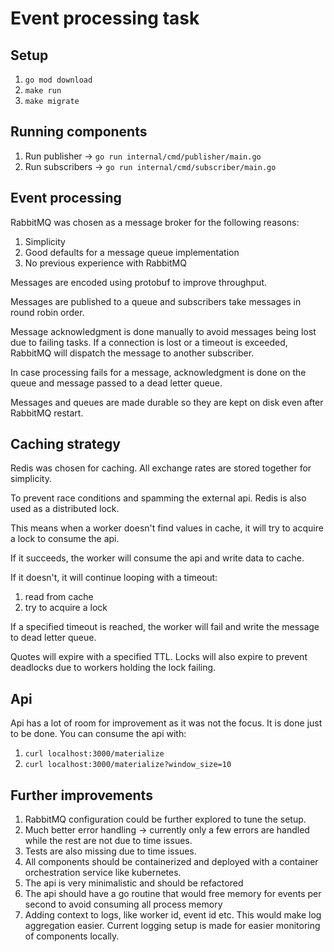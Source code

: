 # Event processing task
## Setup
1. `go mod download`
2. `make run`
3. `make migrate`

## Running components
1. Run publisher -> `go run internal/cmd/publisher/main.go`
2. Run subscribers -> `go run internal/cmd/subscriber/main.go`

## Event processing
RabbitMQ was chosen as a message broker for the following reasons:
1. Simplicity
2. Good defaults for a message queue implementation
3. No previous experience with RabbitMQ

Messages are encoded using protobuf to improve throughput.

Messages are published to a queue and subscribers take messages in round robin
order.

Message acknowledgment is done manually to avoid messages being lost due to
failing tasks. If a connection is lost or a timeout is exceeded, RabbitMQ will
dispatch the message to another subscriber.

In case processing fails for a message, acknowledgment is done on the queue and
message passed to a dead letter queue.

Messages and queues are made durable so they are kept on disk even after
RabbitMQ restart.

## Caching strategy
Redis was chosen for caching. All exchange rates are stored together for
simplicity.

To prevent race conditions and spamming the external api. Redis is also used as
a distributed lock.

This means when a worker doesn't find values in cache, it will try to acquire a
lock to consume the api.

If it succeeds, the worker will consume the api and write data to cache.

If it doesn't, it will continue looping with a timeout:
1. read from cache
2. try to acquire a lock

If a specified timeout is reached, the worker will fail and write the message to
dead letter queue.

Quotes will expire with a specified TTL.
Locks will also expire to prevent deadlocks due to workers holding the lock
failing.

## Api
Api has a lot of room for improvement as it was not the focus. It is done just
to be done.
You can consume the api with:
1. `curl localhost:3000/materialize`
2. `curl localhost:3000/materialize?window_size=10`

## Further improvements
1. RabbitMQ configuration could be further explored to tune the setup.
2. Much better error handling -> currently only a few errors are handled while
   the rest are not due to time issues.
3. Tests are also missing due to time issues.
4. All components should be containerized and deployed with a container
   orchestration service like kubernetes.
5. The api is very minimalistic and should be refactored
6. The api should have a go routine that would free memory for events per second
   to avoid consuming all process memory
7. Adding context to logs, like worker id, event id etc. This would make log
   aggregation easier. Current logging setup is made for easier monitoring of
   components locally.
